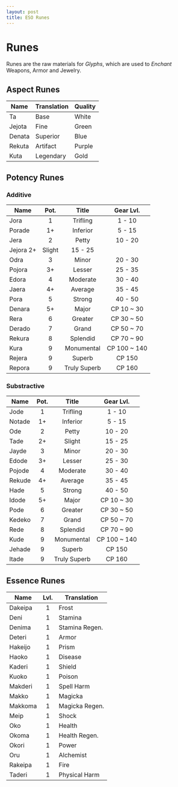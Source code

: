 ```yaml
---
layout: post
title: ESO Runes
---
```


# Runes

Runes are the raw materials for *Glyphs*, which are used to *Enchant* Weapons, Armor and Jewelry.

## Aspect Runes

| Name | Translation | Quality |
| --- | --- | --- |
| Ta | Base | White |
| Jejota | Fine | Green |
| Denata | Superior | Blue |
| Rekuta | Artifact | Purple |
| Kuta | Legendary | Gold |

## Potency Runes

### Additive

| Name | Pot. | Title | Gear Lvl. |
| --- |:---:|:---:|:---:|
| Jora | 1 | Trifling | 1 - 10 |
| Porade | 1+ | Inferior | 5 - 15 |
| Jera | 2 |Petty | 10 - 20 |
| Jejora 2+ | Slight | 15 - 25 |
| Odra | 3 | Minor | 20 - 30 |
| Pojora | 3+ | Lesser | 25 - 35 |
| Edora | 4 | Moderate | 30 - 40 |
| Jaera | 4+ | Average | 35 - 45 |
| Pora | 5 | Strong | 40 - 50 |
| Denara | 5+ | Major | CP 10 ~ 30 |
| Rera | 6 | Greater | CP 30 ~ 50 |
| Derado | 7 | Grand | CP 50 ~ 70 |
| Rekura | 8 | Splendid | CP 70 ~ 90 |
| Kura | 9 | Monumental | CP 100 ~ 140 |
| Rejera | 9 | Superb | CP 150 |
| Repora | 9 | Truly Superb | CP 160 |

### Substractive

| Name | Pot. | Title | Gear Lvl. |
| --- |:---:|:---:|:---:|
| Jode | 1 | Trifling | 1 - 10 |
| Notade | 1+ | Inferior | 5 - 15 |
| Ode | 2 | Petty | 10 - 20 |
| Tade | 2+ | Slight | 15 - 25 |
| Jayde | 3 | Minor | 20 - 30 |
| Edode | 3+ | Lesser | 25 - 30 |
| Pojode | 4 | Moderate | 30 - 40 |
| Rekude | 4+ | Average | 35 - 45 |
| Hade | 5 | Strong | 40 - 50 |
| Idode | 5+ | Major | CP 10 ~ 30 |
| Pode | 6 | Greater | CP 30 ~ 50 |
| Kedeko | 7 | Grand | CP 50 ~ 70 |
| Rede | 8 | Splendid | CP 70 ~ 90 |
| Kude | 9 | Monumental | CP 100 ~ 140 |
| Jehade | 9 | Superb | CP 150 |
| Itade | 9 | Truly Superb | CP 160 |

## Essence Runes

| Name | Lvl. | Translation |
| --- |:---:| --- |
| Dakeipa | 1 | Frost |
| Deni | 1 | Stamina |
| Denima | 1 | Stamina Regen. |
| Deteri | 1 | Armor |
| Hakeijo | 1 | Prism |
| Haoko | 1 | Disease |
| Kaderi | 1 | Shield |
| Kuoko | 1 | Poison |
| Makderi | 1 | Spell Harm |
| Makko | 1 | Magicka |
| Makkoma | 1 | Magicka Regen. |
| Meip | 1 | Shock |
| Oko | 1 | Health |
| Okoma | 1 | Health Regen. |
| Okori | 1 | Power |
| Oru | 1 | Alchemist |
| Rakeipa | 1 | Fire |
| Taderi | 1 | Physical Harm |
